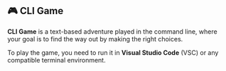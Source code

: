 <h2>🎮 CLI Game</h2>
<p>
  <strong>CLI Game</strong> is a text-based adventure played in the command line, where your goal is to find the way out by making the right choices.
</p>
<p>
  To play the game, you need to run it in <strong>Visual Studio Code</strong> (VSC) or any compatible terminal environment.
</p>
